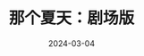 ---
layout: movie-review
title: 那个夏天：剧场版
description: >
  实在是很震惊在2023年还能有这种《等一分钟》动画MV般PPT效果的动画电影…（flash）感觉像高中生的兴趣班作业。白底黑字的伤痛文学更是把我的无语推到了顶峰，仿佛在看百合吐槽菌首尔分菌，满脑子只有四个字：我不理解。
category: 电影
img: assets/img/movie/2024/na_ge_xia_tian.webp
star: 2
date: 2024-03-04
---